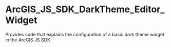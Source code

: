 # ArcGIS_JS_SDK_DarkTheme_Editor_Widget
Provides code that explains the configuration of a basic dark theme widget in the ArcGIS JS SDK
